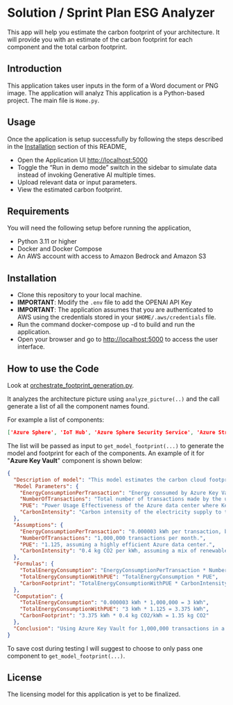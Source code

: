 # Solution / Sprint Plan ESG Analyzer

This app will help you estimate the carbon footprint of your architecture.
It will provide you with an estimate of the carbon footprint for each component and the total carbon footprint.

## Introduction

This application takes user inputs in the form of a Word document or PNG image. The application will analyz
This application is a Python-based project. The main file is `Home.py`.

## Usage

Once the application is setup successfully by following the steps described in the [Installation](#installation) section of this README,

* Open the Application UI [http://localhost:5000](http://localhost:5000)
* Toggle the “Run in demo mode” switch in the sidebar to simulate data instead of invoking Generative AI multiple times.
* Upload relevant data or input parameters.
* View the estimated carbon footprint.

## Requirements

You will need the following setup before running the application,

* Python 3.11 or higher
* Docker and Docker Compose
* An AWS account with access to Amazon Bedrock and Amazon S3

## Installation

* Clone this repository to your local machine.
* **IMPORTANT**: Modify the `.env` file to add the OPENAI API Key
* **IMPORTANT**: The application assumes that you are authenticated to AWS using the credentials stored in your `$HOME/.aws/credentials` file.
* Run the command docker-compose up -d to build and run the application.
* Open your browser and go to [http://localhost:5000](http://localhost:5000) to access the user interface.

## How to use the Code

Look at [orchestrate_footprint_generation.py](./orchestrate_footprint_generation.py).

It analyzes the architecture picture using `analyze_picture(..)` and the call generate a list of all the component names found.

For example a list of components:

```json
['Azure Sphere', 'IoT Hub', 'Azure Sphere Security Service', 'Azure Stream Analytics', 'Azure Cosmos DB', 'Azure SQL', 'Azure Synapse Analytics', 'Web and mobile apps', 'Power Platform and BI apps', 'API Management', 'Azure IoT Edge', 'Azure Defender for IoT', 'Azure DevOps', 'Azure Monitor', 'Azure Key Vault', 'Azure Active Directory', 'HoloLens']
```


The list will be passed as input to `get_model_footprint(...)` to generate the model and footprint for each of the components.
An example of it for "**Azure Key Vault**" component is shown below:

```json
{
  "Description of model": "This model estimates the carbon cloud footprint of using Azure Key Vault, a service that safeguards cryptographic keys and other secrets used by cloud applications and services. The model considers the energy consumption of the service, the data center's Power Usage Effectiveness (PUE), and the carbon intensity of the electricity supply to compute the carbon footprint.",
  "Model Parameters": {
    "EnergyConsumptionPerTransaction": "Energy consumed by Azure Key Vault per transaction in kWh.",
    "NumberOfTransactions": "Total number of transactions made by the user.",
    "PUE": "Power Usage Effectiveness of the Azure data center where Key Vault is hosted.",
    "CarbonIntensity": "Carbon intensity of the electricity supply to the data center, measured in kg CO2 per kWh."
  },
  "Assumptions": {
    "EnergyConsumptionPerTransaction": "0.000003 kWh per transaction, based on an estimated average for cryptographic operations and data retrieval.",
    "NumberOfTransactions": "1,000,000 transactions per month.",
    "PUE": "1.125, assuming a highly efficient Azure data center.",
    "CarbonIntensity": "0.4 kg CO2 per kWh, assuming a mix of renewable and non-renewable energy sources."
  },
  "Formulas": {
    "TotalEnergyConsumption": "EnergyConsumptionPerTransaction * NumberOfTransactions",
    "TotalEnergyConsumptionWithPUE": "TotalEnergyConsumption * PUE",
    "CarbonFootprint": "TotalEnergyConsumptionWithPUE * CarbonIntensity"
  },
  "Computation": {
    "TotalEnergyConsumption": "0.000003 kWh * 1,000,000 = 3 kWh",
    "TotalEnergyConsumptionWithPUE": "3 kWh * 1.125 = 3.375 kWh",
    "CarbonFootprint": "3.375 kWh * 0.4 kg CO2/kWh = 1.35 kg CO2"
  },
  "Conclusion": "Using Azure Key Vault for 1,000,000 transactions in a month results in a carbon footprint of approximately 1.35 kg CO2, under the given assumptions. This model highlights the importance of optimizing the number of transactions and selecting data centers with lower PUE and cleaner energy sources to minimize the carbon footprint of cloud services."
}
```

To save cost during testing I will suggest to choose to only pass one component to `get_model_footprint(...)`.

## License

The licensing model for this application is yet to be finalized.
